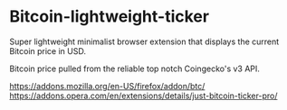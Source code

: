 # Bitcoin-lightweight-ticker

Super lightweight minimalist browser extension that displays the current Bitcoin price in USD.

Bitcoin price pulled from the reliable top notch Coingecko's v3 API.

https://addons.mozilla.org/en-US/firefox/addon/btc/
https://addons.opera.com/en/extensions/details/just-bitcoin-ticker-pro/
